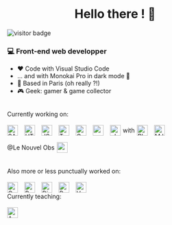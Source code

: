 <h1 align="center">Hello there ! 🖖</h1>


![visitor badge](https://visitor-badge.laobi.icu/badge?page_id=FlorianDeParis.FlorianDeParis)

### 💻 Front-end web developper
- ❤️ Code with Visual Studio Code
- ... and with Monokai Pro in dark mode 🌙
- 📍 Based in Paris (oh really ?!)
- 🎮 Geek: gamer & game collector

<br>
Currently working on:<br><br>
<div style="display:flex;gap:15px;align-items:top;flex-wrap:wrap;">
  <img alt="SASS" src="https://raw.githubusercontent.com/rahuldkjain/github-profile-readme-generator/refs/heads/master/src/images/icons/FrontendDevelopment/sass.svg" height="25">
  <img alt="HTML5" src="https://raw.githubusercontent.com/rahuldkjain/github-profile-readme-generator/refs/heads/master/src/images/icons/FrontendDevelopment/html.svg" height="25">
  <img alt="JS" src="https://raw.githubusercontent.com/rahuldkjain/github-profile-readme-generator/refs/heads/master/src/images/icons/ProgrammingLanguages/javascript.svg" height="25">
  <img alt="Typescript" src="https://raw.githubusercontent.com/rahuldkjain/github-profile-readme-generator/refs/heads/master/src/images/icons/ProgrammingLanguages/typescript.svg" height="25">
  <img alt="Gulp" src="https://raw.githubusercontent.com/rahuldkjain/github-profile-readme-generator/refs/heads/master/src/images/icons/FrontendDevelopment/gulp.svg" height="25">
  <img alt="webpack" src="https://raw.githubusercontent.com/rahuldkjain/github-profile-readme-generator/refs/heads/master/src/images/icons/FrontendDevelopment/webpack.svg" height="25">
  <div style="display:flex;align-items:center;gap:5px;">
    <img alt="php" src="https://raw.githubusercontent.com/rahuldkjain/github-profile-readme-generator/refs/heads/master/src/images/icons/ProgrammingLanguages/php.svg" height="25">
    <span>with</span>
    <img alt="Phalcon PHP" src="https://assets.phalcon.io/phalcon/images/svg/phalcon-logo-35x39.svg" height="25">
  </div>
  <img alt="MJML" src="https://mjml.io/assets/img/logo-small.png" height="25">
  <div style="display:flex;align-items:center;gap:5px;"><a style="text-decoration:none;" href="https://www.nouvelobs.com/">@Le Nouvel Obs</a><img src="https://www.nouvelobs.com/icons/nouvelobs/favicon.ico" height="25"></div>
</div>
<br><br>
Also more or less punctually worked on:<br><br>
<div style="display:flex;gap:15px;align-items:top;flex-wrap:wrap;">
  <img alt="Codeigniter" src="https://raw.githubusercontent.com/rahuldkjain/github-profile-readme-generator/refs/heads/master/src/images/icons/Framework/codeigniter.svg" height="25">
  <img alt="Python" src="https://raw.githubusercontent.com/rahuldkjain/github-profile-readme-generator/refs/heads/master/src/images/icons/ProgrammingLanguages/python.svg" height="25">
  <img alt="Django" src="https://raw.githubusercontent.com/rahuldkjain/github-profile-readme-generator/refs/heads/master/src/images/icons/Framework/django.svg" height="25">
  <img alt="React JS" src="https://raw.githubusercontent.com/rahuldkjain/github-profile-readme-generator/refs/heads/master/src/images/icons/FrontendDevelopment/reactjs.svg" height="25">
  <img alt="Vue JS" src="https://raw.githubusercontent.com/rahuldkjain/github-profile-readme-generator/refs/heads/master/src/images/icons/FrontendDevelopment/vuejs.svg" height="25">
</div>
Currently teaching:<br><br>
<img alt="Angular 18" src="https://raw.githubusercontent.com/rahuldkjain/github-profile-readme-generator/refs/heads/master/src/images/icons/FrontendDevelopment/angularjs.svg" height="25">
